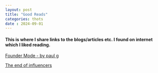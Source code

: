 ```yaml
---
layout: post
title: "Good Reads"
categories: thots
date : 2024-09-01
---
```



#### **This is where I share links to the blogs/articles etc. I found on internet which I liked reading**. 



[Founder Mode - by paul g](https://paulgraham.com/foundermode.html)

[The end of influencers](https://michalmalewicz.medium.com/the-end-of-influencers-a65a049f260c)

<script src='https://cdn.jsdelivr.net/gh/eddymens/markdown-external-link-script@v2.0.0/main.min.js'></script>